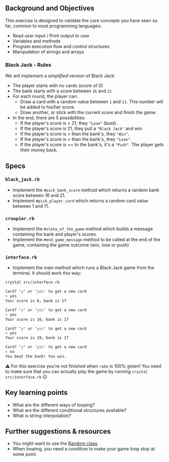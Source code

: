 ## Background and Objectives

This exercise is designed to validate the core concepts you have seen so far, common to most programming languages:
- Read user input / Print output to user
- Variables and methods
- Program execution flow and control structures
- Manipulation of strings and arrays

### Black Jack - Rules

We will implement a *simplified* version of Black Jack:
- The player starts with no cards (score of 0)
- The bank starts with a score between `16` and `21`
- For each round, the player can:
  - Draw a card with a random value between `1` and `11`. This number will be added to his/her score.
  - Draw another, or stick with the current score and finish the game.
- In the end, there are 5 possibilities:
  - If the player's score is > 21, they `"Lose"` (bust).
  - If the player's score is 21, they pull a `"Black Jack"` and win.
  - If the player's score is > than the bank's, they `"Win"`.
  - If the player's score is < than the bank's, they `"Lose"`.
  - If the player's score is == to the bank's, it's a `"Push"`. The player gets their money back.

## Specs

### `black_jack.rb`

- Implement the `#pick_bank_score` method which returns a random bank score between 16 and 21.
- Implement `#pick_player_card` which returns a random card value between 1 and 11.

### `croupier.rb`

- Implement the `#state_of_the_game` method which builds a message containing the bank and player's scores.
- Implement the `#end_game_message` method to be called at the end of the game, containing the game outcome (win, lose or push)

### `interface.rb`

- Implement the main method which runs a Black Jack game from the terminal. It should work this way:

```bash
crystal src/interface.rb

Card? "y" or "yes" to get a new card
> yes
Your score is 6, bank is 17

Card? "y" or "yes" to get a new card
> yes
Your score is 16, bank is 17

Card? "y" or "yes" to get a new card
> yes
Your score is 19, bank is 17

Card? "y" or "yes" to get a new card
> no
You beat the bank! You win.
```

⚠️ For this exercise you're not finished when `rake` is 100% green! You need to make sure that you can actually play the game by running `crystal src/interface.rb` 😉

## Key learning points

- What are the different ways of looping?
- What are the different conditional structures available?
- What is string interpolation?

## Further suggestions & resources

- You might want to use the [Random class](https://crystal-lang.org/api/1.11.2/Random.html).
- When looping, you need a condition to make your game loop stop at some point.
